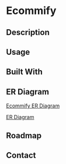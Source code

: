 # Ecommify


## Description

## Usage

## Built With

## ER Diagram
[Ecommify ER Diagram](https://i.imgur.com/OGfhEM9.jpg)

[ER Diagram](assets/ecommify.jepg)
## Roadmap

## Contact